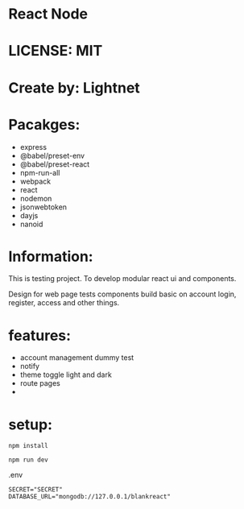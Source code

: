 # React Node

# LICENSE: MIT

# Create by: Lightnet

# Pacakges:
- express
- @babel/preset-env
- @babel/preset-react
- npm-run-all
- webpack
- react
- nodemon
- jsonwebtoken
- dayjs
- nanoid

# Information:
  This is testing project. To develop modular react ui and components.

  Design for web page tests components build basic on account login, register, access and other things.

# features:
- account management dummy test
- notify
- theme toggle light and dark
- route pages
- 

# setup:
```
npm install

npm run dev
```

.env
```
SECRET="SECRET"
DATABASE_URL="mongodb://127.0.0.1/blankreact"
```